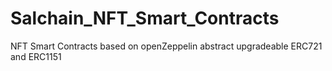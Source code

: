 # Salchain_NFT_Smart_Contracts
NFT Smart Contracts based on openZeppelin abstract upgradeable ERC721 and ERC1151
